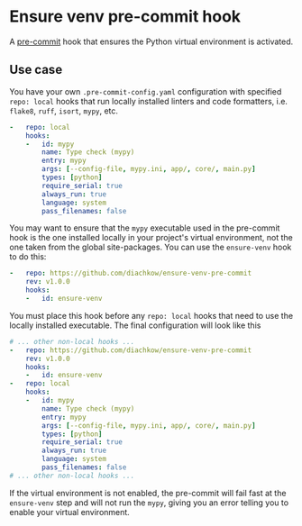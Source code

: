 # Ensure venv pre-commit hook

A [pre-commit](https://pre-commit.com/) hook that ensures the Python virtual environment is activated.

## Use case

You have your own `.pre-commit-config.yaml` configuration with specified `repo: local` hooks that run locally installed linters and code formatters, i.e. `flake8`, `ruff`, `isort`, `mypy`, etc.

```yaml
-   repo: local
    hooks:
    -   id: mypy
        name: Type check (mypy)
        entry: mypy
        args: [--config-file, mypy.ini, app/, core/, main.py]
        types: [python]
        require_serial: true
        always_run: true
        language: system
        pass_filenames: false
```

You may want to ensure that the `mypy` executable used in the pre-commit hook is the one installed locally in your project's virtual environment, not the one taken from the global site-packages. You can use the `ensure-venv` hook to do this:

```yaml
-   repo: https://github.com/diachkow/ensure-venv-pre-commit
    rev: v1.0.0
    hooks:
    -   id: ensure-venv
```

You must place this hook before any `repo: local` hooks that need to use the locally installed executable. The final configuration will look like this

```yaml
# ... other non-local hooks ...
-   repo: https://github.com/diachkow/ensure-venv-pre-commit
    rev: v1.0.0
    hooks:
    -   id: ensure-venv
-   repo: local
    hooks:
    -   id: mypy
        name: Type check (mypy)
        entry: mypy
        args: [--config-file, mypy.ini, app/, core/, main.py]
        types: [python]
        require_serial: true
        always_run: true
        language: system
        pass_filenames: false
# ... other non-local hooks ...
```

If the virtual environment is not enabled, the pre-commit will fail fast at the `ensure-venv` step and will not run the `mypy`, giving you an error telling you to enable your virtual environment.
